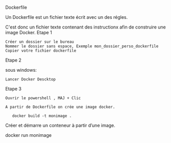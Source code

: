 Dockerfile

Un Dockerfile est un fichier texte écrit avec un des régles.

C'est donc un fichier texte contenant des instructionx afin de construire une image Docker.
Etape 1

    Créer un dossier sur le bureau
    Nommer le dossier sans espace, Exemple mon_dossier_perso_dockerfile
    Copier votre fichier dockerfile

Etape 2

sous windows:

    Lancer Docker Descktop

Etape 3

    Ouvrir le powershell , MAJ + Clic

    A partir de Dockerfile on crée une image docker.

       docker build -t monimage .

Créer et démarre un conteneur à partir d’une image.

   docker run monimage
